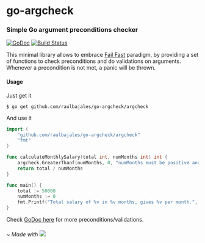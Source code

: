 # go-argcheck
### Simple Go argument preconditions checker

[![GoDoc](https://godoc.org/github.com/raulbajales/go-argcheck/argcheck?status.svg)](https://godoc.org/github.com/raulbajales/go-argcheck/argcheck) [![Build Status](https://travis-ci.org/raulbajales/go-argcheck.svg?branch=master)](https://travis-ci.org/raulbajales/go-argcheck)

This minimal library allows to embrace [Fail Fast](https://en.wikipedia.org/wiki/Fail-fast) paradigm, by providing a set of functions to check preconditions and do validations on arguments. Whenever a precondition is not met, a panic will be thrown.

#### Usage
Just get it
```shell
$ go get github.com/raulbajales/go-argcheck/argcheck
```
And use it
```go
import (
	"github.com/raulbajales/go-argcheck/argcheck"
	"fmt"
)

func calculateMonthlySalary(total int, numMonths int) int {
	argcheck.GreaterThanf(numMonths, 0, "numMonths must be positive and not zero, numMonths is %v", numMonths)
	return total / numMonths
}

func main() {
 	total := 50000
	numMonths := 0
	fmt.Printf("Total salary of %v in %v months, gives %v per month.", total, numMonths, calculateMonthlySalary(total, numMonths))
}
```
Check [GoDoc here](https://godoc.org/github.com/raulbajales/go-argcheck/argcheck) for more preconditions/validations.

###### ~ Made with ![](http://s32.postimg.org/x79dz83gh/mate_icon.png)
